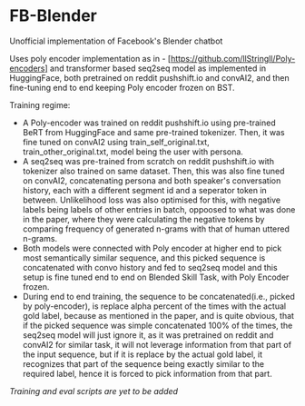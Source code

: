 # FB-Blender
Unofficial implementation of Facebook's Blender chatbot 

Uses poly encoder implementation as in - [https://github.com/llStringll/Poly-encoders] and transformer based seq2seq model as implemented in HuggingFace, both pretrained on reddit pushshift.io and convAI2, and then fine-tuning end to end keeping Poly encoder frozen on BST.

Training regime:
- A Poly-encoder was trained on reddit pushshift.io using pre-trained BeRT from HuggingFace and same pre-trained tokenizer. Then, it was fine tuned on convAI2 using train_self_original.txt, train_other_original.txt, model being the user with persona.
- A seq2seq was pre-trained from scratch on reddit pushshift.io with tokenizer also trained on same dataset. Then, this was also fine tuned on convAI2, concatenating persona and both speaker's conversation history, each with a different segment id and a seperator token in between. Unlikelihood loss was also optimised for this, with negative labels being labels of other entries in batch, oppoosed to what was done in the paper, where they were calculating the negative tokens by comparing frequency of generated n-grams with that of human uttered n-grams.
- Both models were connected with Poly encoder at higher end to pick most semantically similar sequence, and this picked sequence is concatenated with convo history and fed to seq2seq model and this setup is fine tuned end to end on Blended Skill Task, with Poly Encoder frozen.
- During end to end training, the sequence to be concatenated(i.e., picked by poly-encoder), is replace alpha percent of the times with the actual gold label, because as mentioned in the paper, and is quite obvious, that if the picked sequence was simple concatenated 100% of the times, the seq2seq model will just ignore it, as it was pretrained on reddit and convAI2 for similar task, it will not leverage information from that part of the input sequence, but if it is replace by the actual gold label, it recognizes that part of the sequence being exactly similar to the required label, hence it is forced to pick information from that part.

*Training and eval scripts are yet to be added*
